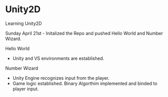 # Unity2D
Learning Unity2D


Sunday April 21st - Initalized the Repo and pushed Hello World and Number Wizard. 

Hello World
+ Unity and VS environments are established.


Number Wizard
+ Unity Engine recognizes input from the player. 
+ Game logic established. Binary Algorthim implemented and binded to player input. 
